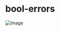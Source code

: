 # bool-errors
![image](https://github.com/user-attachments/assets/df60e486-6f7c-4a6e-9915-f9bfddc3b4c3)

